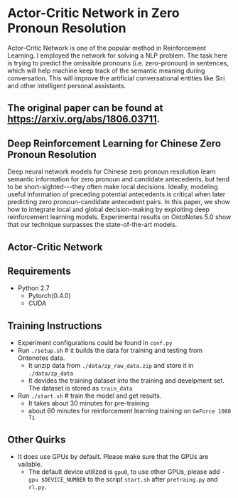# Actor-Critic Network in Zero Pronoun Resolution
Actor-Critic Network is one of the popular method in Reinforcement Learning. I employed the network for solving a NLP problem. The task here is trying to predict the omissible pronouns (i.e. zero-pronoun) in sentences, which will help machine keep track of the semantic meaning during conversation. This will improve the artificial conversational entities like Siri and other intelligent personal assistants. 


## The original paper can be found at https://arxiv.org/abs/1806.03711.

## Deep Reinforcement Learning for Chinese Zero Pronoun Resolution
Deep neural network models for Chinese zero pronoun resolution learn semantic information for zero pronoun and candidate antecedents, but tend to be short-sighted---they often make local decisions. Ideally, modeling useful information of preceding potential antecedents is critical when later predicting zero pronoun-candidate antecedent pairs. In this paper, we show how to integrate local and global decision-making by exploiting deep reinforcement learning models. Experimental results on OntoNotes 5.0 show that our technique surpasses the state-of-the-art models.

## Actor-Critic Network




## Requirements
* Python 2.7
   * Pytorch(0.4.0)
   * CUDA

## Training Instructions
* Experiment configurations could be found in `conf.py`
* Run `./setup.sh` # it builds the data for training and testing from Ontonotes data.
    * It unzip data from `./data/zp_raw_data.zip` and store it in `./data/zp_data`
    * It devides the training dataset into the training and develpment set. The dataset is stored as `train_data` 
* Run `./start.sh` # train the model and get results.
    *   It takes about 30 minutes for pre-training
    *   about 60 minutes for reinforcement learning training on `GeForce 1080 Ti`

## Other Quirks
* It does use GPUs by default. Please make sure that the GPUs are vailable.
    * The default device utilized is `gpu0`, to use other GPUs, please add `-gpu $DEVICE_NUMBER` to the script `start.sh` after `pretraing.py` and `rl.py`.
